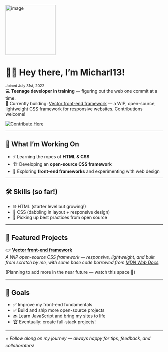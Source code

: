 <img width="160" height="160" alt="image" src="https://github.com/user-attachments/assets/eb150c32-8deb-4093-a931-c0b36a47e367" />

# 👋🏻 Hey there, I’m Micharl13!
<sub>Joined July 31st, 2022</sub>
<br>
💻 **Teenage developer in training** — figuring out the web one commit at a time.  
🚀 Currently building: [Vector front-end framework](https://github.com/Micharl13/Vector-front-end-framework/blob/vDev) — a WIP, open-source, lightweight CSS framework for responsive websites. Contributions welcome!  

[![Contribute Here](https://img.shields.io/badge/Contribute-Here-brightgreen?style=for-the-badge&logo=github&logoColor=white)](https://github.com/Micharl13/Vector-front-end-framework/blob/vDev/CONTRIBUTING.md)

---

## 🔨 What I’m Working On
- ⚡ Learning the ropes of **HTML & CSS**
- 🏗️ Developing an **open-source CSS framework**
- 🌱 Exploring **front-end frameworks** and experimenting with web design  

---

## 🛠️ Skills (so far!)
- 🌐 HTML (starter level but growing!)
- 🎨 CSS (dabbling in layout + responsive design)
- 🧩 Picking up best practices from open source  

---

## 📌 Featured Projects
👉 [**Vector front-end framework**](https://github.com/Micharl13/Vector-front-end-framework/blob/vDev)  
*A WIP open-source CSS framework — responsive, lightweight, and built from scratch by me, with some base code borrowed from [MDN Web Docs](https://developer.mozilla.org).*  

(Planning to add more in the near future — watch this space 👀)

---

## 🎯 Goals
- ✅ Improve my front-end fundamentals  
- ✅ Build and ship more open-source projects  
- 🔜 Learn JavaScript and bring my sites to life  
- 🏆 Eventually: create full-stack projects!  

---

⭐️ *Follow along on my journey — always happy for tips, feedback, and collaborators!*  
